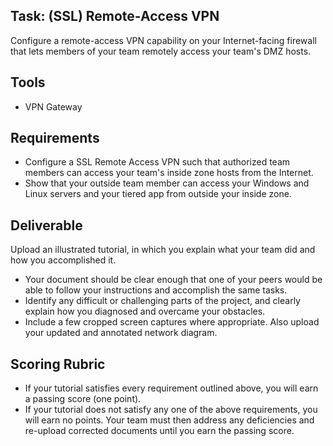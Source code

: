 ## Task: (SSL) Remote-Access VPN
Configure a remote-access VPN capability on your Internet-facing firewall that lets members of your team remotely access your team's DMZ hosts.

## Tools
- VPN Gateway

## Requirements
- Configure a SSL Remote Access VPN such that authorized team members can access your team's inside zone hosts from the Internet.
- Show that your outside team member can access your Windows and Linux servers and your tiered app from outside your inside zone.


## Deliverable
Upload an illustrated tutorial, in which you explain what your team did and how you accomplished it.

- Your document should be clear enough that one of your peers would be able to follow your instructions and accomplish the same tasks.
- Identify any difficult or challenging parts of the project, and clearly explain how you diagnosed and overcame your obstacles.
- Include a few cropped screen captures where appropriate. Also upload your updated and annotated network diagram.

## Scoring Rubric
- If your tutorial satisfies every requirement outlined above, you will earn a passing score (one point).
- If your tutorial does not satisfy any one of the above requirements, you will earn no points. Your team must then address any deficiencies and re-upload corrected documents until you earn the passing score.
